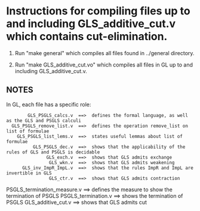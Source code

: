 Instructions for compiling files up to and including GLS_additive_cut.v which contains cut-elimination.
=========================================================================================

1. Run "make general" which compiles all files found in ../general directory.

2. Run "make GLS_additive_cut.vo" which compiles all files in GL up to and including GLS_additive_cut.v.


NOTES
-----

In GL, each file has a specific role:

            GLS_PSGLS_calcs.v  ==>  defines the formal language, as well as the GLS and PSGLS calculi
      GLS_PSGLS_remove_list.v  ==>  defines the operation remove_list on list of formulae
        GLS_PSGLS_list_lems.v  ==>  states useful lemmas about list of formulae
              GLS_PSGLS_dec.v  ==>  shows that the applicability of the rules of GLS and PSGLS is decidable
                   GLS_exch.v  ==>  shows that GLS admits exchange
                    GLS_wkn.v  ==>  shows that GLS admits weakening
          GLS_inv_ImpR_ImpL.v  ==>  shows that the rules ImpR and ImpL are invertible in GLS
                    GLS_ctr.v  ==>  shows that GLS admits contraction
  PSGLS_termination_measure.v  ==>  defines the measure to show the termination of PSGLS
          PSGLS_termination.v  ==>  shows the termination of PSGLS
           GLS_additive_cut.v  ==>  shows that GLS admits cut
  



